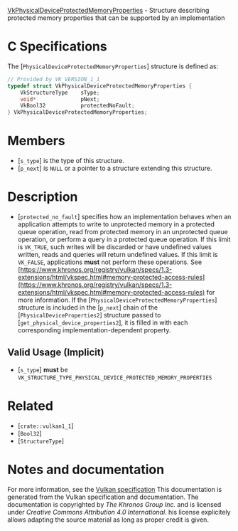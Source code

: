 [VkPhysicalDeviceProtectedMemoryProperties](https://www.khronos.org/registry/vulkan/specs/1.3-extensions/man/html/VkPhysicalDeviceProtectedMemoryProperties.html) - Structure describing protected memory properties that can be supported by an implementation

# C Specifications
The [`PhysicalDeviceProtectedMemoryProperties`] structure is defined as:
```c
// Provided by VK_VERSION_1_1
typedef struct VkPhysicalDeviceProtectedMemoryProperties {
    VkStructureType    sType;
    void*              pNext;
    VkBool32           protectedNoFault;
} VkPhysicalDeviceProtectedMemoryProperties;
```

# Members
- [`s_type`] is the type of this structure.
- [`p_next`] is `NULL` or a pointer to a structure extending this structure.

# Description
- [`protected_no_fault`] specifies how an implementation behaves when an application attempts to write to unprotected memory in a protected queue operation, read from protected memory in an unprotected queue operation, or perform a query in a protected queue operation. If this limit is `VK_TRUE`, such writes will be discarded or have undefined values written, reads and queries will return undefined values. If this limit is `VK_FALSE`, applications  **must**  not perform these operations. See [https://www.khronos.org/registry/vulkan/specs/1.3-extensions/html/vkspec.html#memory-protected-access-rules](https://www.khronos.org/registry/vulkan/specs/1.3-extensions/html/vkspec.html#memory-protected-access-rules) for more information.
If the [`PhysicalDeviceProtectedMemoryProperties`] structure is included in the [`p_next`] chain of the
[`PhysicalDeviceProperties2`] structure passed to
[`get_physical_device_properties2`], it is filled in with each
corresponding implementation-dependent property.
## Valid Usage (Implicit)
-  [`s_type`] **must**  be `VK_STRUCTURE_TYPE_PHYSICAL_DEVICE_PROTECTED_MEMORY_PROPERTIES`

# Related
- [`crate::vulkan1_1`]
- [`Bool32`]
- [`StructureType`]

# Notes and documentation
For more information, see the [Vulkan specification](https://www.khronos.org/registry/vulkan/specs/1.3-extensions/html/vkspec.html)
This documentation is generated from the Vulkan specification and documentation.
The documentation is copyrighted by *The Khronos Group Inc.* and is licensed under *Creative Commons Attribution 4.0 International*.
his license explicitely allows adapting the source material as long as proper credit is given.
        